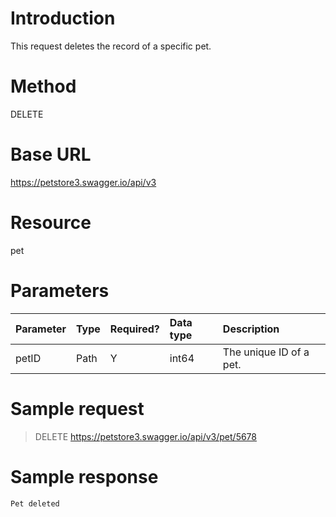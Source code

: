 # Introduction

This request deletes the record of a specific pet.

# Method

DELETE

# Base URL

https://petstore3.swagger.io/api/v3

# Resource

pet

# Parameters

|Parameter|Type|Required?|Data type|Description|
|:--|:--|:--|:--|:--|
|petID|Path|Y|int64|The unique ID of a pet.|

# Sample request

> DELETE https://petstore3.swagger.io/api/v3/pet/5678

# Sample response

```bash
Pet deleted
```